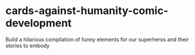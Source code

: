 # cards-against-humanity-comic-development
Build a hilarious compilation of funny elements for our superheros and their stories to embody
